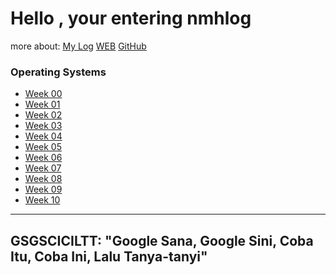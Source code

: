 
# Hello , your entering nmhlog

more about:
[My Log](TXT/mylog.txt)  [WEB](https://nmhlog.github.io/os202/)  [GitHub](https://github.com/nmhlog/os202/)



###  Operating Systems 
* [Week 00](W00/) 
* [Week 01](W01/) 
* [Week 02](W02/) 
* [Week 03](W03/) 
* [Week 04](W04/) 
* [Week 05](W05/) 
* [Week 06](W06/) 
* [Week 07](W07/) 
* [Week 08](W08/) 
* [Week 09](W09/) 
* [Week 10](W10/)



---
GSGSCICILTT: "Google Sana, Google Sini, Coba Itu, Coba Ini, Lalu Tanya-tanyi"
---

